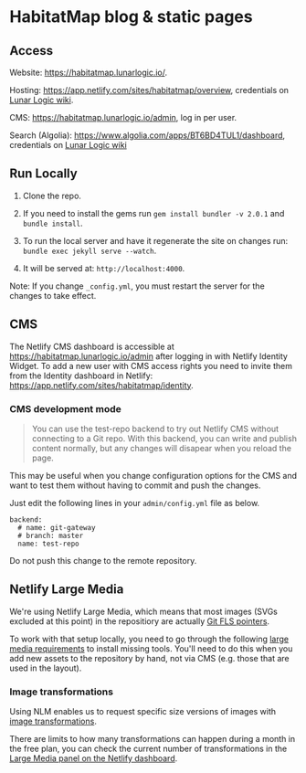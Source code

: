 # HabitatMap blog & static pages

## Access

Website: https://habitatmap.lunarlogic.io/.

Hosting: https://app.netlify.com/sites/habitatmap/overview, credentials on [Lunar Logic wiki](https://sites.google.com/llp.pl/wiki/projects/habitatmap).

CMS: https://habitatmap.lunarlogic.io/admin, log in per user.

Search (Algolia): https://www.algolia.com/apps/BT6BD4TUL1/dashboard, credentials on [Lunar Logic wiki](https://sites.google.com/llp.pl/wiki/projects/habitatmap)

## Run Locally

1. Clone the repo.

2. If you need to install the gems run `gem install bundler -v 2.0.1` and `bundle install`.

3. To run the local server and have it regenerate the site on changes run: `bundle exec jekyll serve --watch`.

4. It will be served at: `http://localhost:4000`.

Note: If you change `_config.yml`, you must restart the server for the changes to take effect.

## CMS

The Netlify CMS dashboard is accessible at https://habitatmap.lunarlogic.io/admin after logging in with Netlify Identity Widget.
To add a new user with CMS access rights you need to invite them from the Identity dashboard in Netlify: https://app.netlify.com/sites/habitatmap/identity.

### CMS development mode

> You can use the test-repo backend to try out Netlify CMS without connecting to a Git repo. With this backend, you can write and publish content normally, but any changes will disapear when you reload the page.

This may be useful when you change configuration options for the CMS and want to test them without having to commit and push the changes.

Just edit the following lines in your `admin/config.yml` file as below.

```
backend:
  # name: git-gateway
  # branch: master
  name: test-repo
```

Do not push this change to the remote repository.

## Netlify Large Media

We're using Netlify Large Media, which means that most images (SVGs excluded at this point) in the repositiory are actually [Git FLS pointers](https://git-lfs.github.com/).

To work with that setup locally, you need to go through the following [large media requirements](https://www.netlify.com/docs/large-media/#requirements) to install missing tools. You'll need to do this when you add new assets to the repository by hand, not via CMS (e.g. those that are used in the layout).

### Image transformations

Using NLM enables us to request specific size versions of images with [image transformations](https://www.netlify.com/docs/image-transformation/).

There are limits to how many transformations can happen during a month in the free plan, you can check the current number of transformations in the [Large Media panel on the Netlify dashboard](https://app.netlify.com/sites/habitatmap/settings/large-media).
